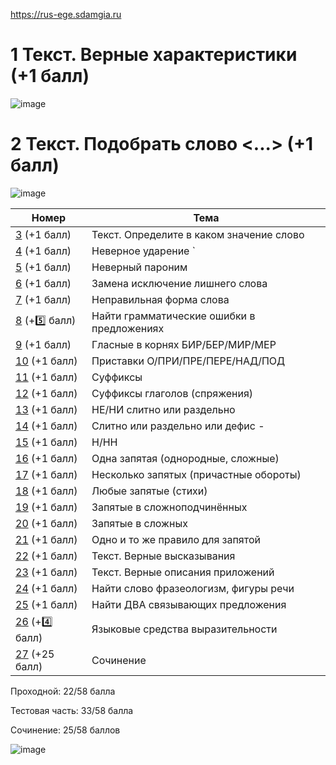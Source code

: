 https://rus-ege.sdamgia.ru

# 1 Текст. Верные характеристики (+1 балл)
![image](https://user-images.githubusercontent.com/70198995/170870983-c31ab1f8-8891-413e-b7a7-9e099019bf21.png)

# 2 Текст. Подобрать слово <...> (+1 балл)
![image](https://user-images.githubusercontent.com/70198995/170870997-02333f24-aab4-4e09-be2b-c931ad12d908.png)

| Номер | Тема |
| ---- | ----- |
| [3](https://github.com/sch1432/sch1432/blob/main/rus/ege/3.md) (+1 балл) | Текст. Определите в каком значение слово |
| [4](https://github.com/sch1432/sch1432/blob/main/rus/ege/4.md) (+1 балл) | Неверное ударение ` |
| [5](https://github.com/sch1432/sch1432/blob/main/rus/ege/5.md) (+1 балл) | Неверный пароним |
| [6](https://github.com/sch1432/sch1432/blob/main/rus/ege/6.md) (+1 балл) | Замена исключение лишнего слова |
| [7](https://github.com/sch1432/sch1432/blob/main/rus/ege/7.md) (+1 балл) | Неправильная форма слова |
| [8](https://github.com/sch1432/sch1432/blob/main/rus/ege/8.md) (+5️⃣ балл) | Найти грамматические ошибки в предложениях |
| [9](https://github.com/sch1432/sch1432/blob/main/rus/ege/9.md) (+1 балл) | Гласные в корнях БИР/БЕР/МИР/МЕР |
| [10](https://github.com/sch1432/sch1432/blob/main/rus/ege/10.md) (+1 балл) | Приставки О/ПРИ/ПРЕ/ПЕРЕ/НАД/ПОД |
| [11](https://github.com/sch1432/sch1432/blob/main/rus/ege/11.md) (+1 балл) | Суффиксы |
| [12](https://github.com/sch1432/sch1432/blob/main/rus/ege/12.md) (+1 балл) | Суффиксы глаголов (спряжения) |
| [13](https://github.com/sch1432/sch1432/blob/main/rus/ege/13.md) (+1 балл) | НЕ/НИ слитно или раздельно |
| [14](https://github.com/sch1432/sch1432/blob/main/rus/ege/14.md) (+1 балл) | Слитно или раздельно или дефис - |
| [15](https://github.com/sch1432/sch1432/blob/main/rus/ege/15.md) (+1 балл) | Н/НН |
| [16](https://github.com/sch1432/sch1432/blob/main/rus/ege/16.md) (+1 балл) | Одна запятая (однородные, сложные) |
| [17](https://github.com/sch1432/sch1432/blob/main/rus/ege/17.md) (+1 балл) | Несколько запятых (причастные обороты) |
| [18](https://github.com/sch1432/sch1432/blob/main/rus/ege/18.md) (+1 балл) | Любые запятые (стихи) |
| [19](https://github.com/sch1432/sch1432/blob/main/rus/ege/19.md) (+1 балл) | Запятые в сложноподчинённых |
| [20](https://github.com/sch1432/sch1432/blob/main/rus/ege/20.md) (+1 балл) | Запятые в сложных |
| [21](https://github.com/sch1432/sch1432/blob/main/rus/ege/21.md) (+1 балл) | Одно и то же правило для запятой |
| [22](https://github.com/sch1432/sch1432/blob/main/rus/ege/22.md) (+1 балл) | Текст. Верные высказывания |
| [23](https://github.com/sch1432/sch1432/blob/main/rus/ege/23.md) (+1 балл) | Текст. Верные описания приложений |
| [24](https://github.com/sch1432/sch1432/blob/main/rus/ege/24.md) (+1 балл) | Найти слово фразеологизм, фигуры речи |
| [25](https://github.com/sch1432/sch1432/blob/main/rus/ege/25.md) (+1 балл) | Найти ДВА связывающих предложения |
| [26](https://github.com/sch1432/sch1432/blob/main/rus/ege/26.md) (+4️⃣ балл)  | Языковые средства выразительности |
| [27](https://github.com/sch1432/sch1432/blob/main/rus/ege/27.md) (+25 балл) | Сочинение |

Проходной: 22/58 балла

Тестовая часть: 33/58 балла

Сочинение: 25/58 баллов

![image](https://user-images.githubusercontent.com/70198995/169833111-9aac1d4c-257e-4fde-a4f2-ffa99bbcfcff.png)
